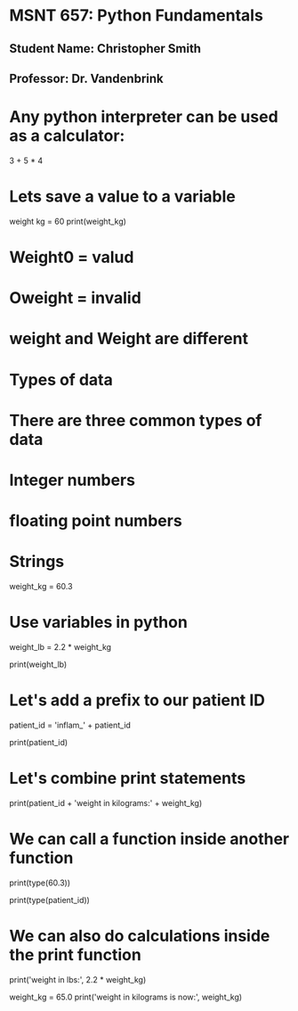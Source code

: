 # MSNT 657: Python Fundamentals
## Student Name: Christopher Smith
## Professor: Dr. Vandenbrink

# Any python interpreter can be used as a calculator:
3 + 5 * 4

# Lets save a value to a variable
weight kg = 60
print(weight_kg)

# Weight0 = valud
# Oweight = invalid
# weight and Weight are different

# Types of data
# There are three common types of data
# Integer numbers
# floating point numbers
# Strings

weight_kg = 60.3

# Use variables in python
weight_lb = 2.2 * weight_kg

print(weight_lb)

# Let's add a prefix to our patient ID
patient_id = 'inflam_' + patient_id

print(patient_id)

# Let's combine print statements
print(patient_id + 'weight in kilograms:' + weight_kg)

# We can call a function inside another function
print(type(60.3))

print(type(patient_id))

# We can also do calculations inside the print function
print('weight in lbs:', 2.2 * weight_kg)

weight_kg = 65.0
print('weight in kilograms is now:', weight_kg)
